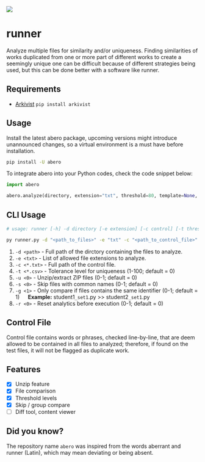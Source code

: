 ![](/resources/banner.png)

# runner
Analyze multiple files for similarity and/or uniqueness.
Finding similarities of works duplicated from one or more part of different works to create a seemingly unique one can be difficult because of different strategies being used, but this can be done better with a software like runner.

## Requirements
- [Arkivist](https://pypi.org/project/arkivist/) `pip install arkivist`

## Usage
Install the latest abero package, upcoming versions might introduce unannounced changes, so a virtual environment is a must have before installation.
```bash
pip install -U abero
```

To integrate abero into your Python codes, check the code snippet below:
```python
import abero

abero.analyze(directory, extension="txt", threshold=80, template=None, skipnames=0, group=0, unzip=0, reset=0)
```

## CLI Usage
```bash
# usage: runner [-h] -d directory [-e extension] [-c control] [-t threshold] [-u unzip] [-s skipnames] [-g group] [-r reset]

py runner.py -d "<path_to_files>" -e "txt" -c "<path_to_control_file>" -t 1 -u 1 -s 1 -r 1
```

1. `-d <path>` - Full path of the dirctory containing the files to analyze.
2. `-e <txt>` - List of allowed file extensions to analyze.
3. `-c <*.txt>` - Full path of the control file.
4. `-t <*.csv>` - Tolerance level for uniqueness (1-100; default = 0)
5. `-u <0>` - Unzip/extract ZIP files (0-1; default = 0)
6. `-s <0>` - Skip files with common names (0-1; default = 0)
7. `-g <1>` - Only compare if files contains the same identifier (0-1; default = 1)
&emsp; **Example:** student1`_set1`.py >> student2`_set1`.py
8. `-r <0>` - Reset analytics before execution (0-1; default = 0)

## Control File
Control file contains words or phrases, checked line-by-line, that are deem allowed to be contained in all files to analyzed; therefore, if found on the test files, it will not be flagged as duplicate work.

## Features
- [x] Unzip feature
- [x] File comparison 
- [x] Threshold levels
- [x] Skip / group compare
- [ ] Diff tool, content viewer

## Did you know?
The repository name `abero` was inspired from the words aberrant and runner (Latin), which may mean deviating or being absent.
